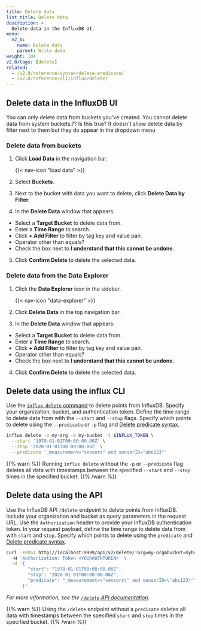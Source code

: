 ```yaml
---
title: Delete data
list_title: Delete data
description: >
  Delete data in the InfluxDB UI.
menu:
  v2_0:
    name: Delete data
    parent: Write data
weight: 104
v2.0/tags: [delete]
related:
  - /v2.0/reference/syntax/delete-predicate/
  - /v2.0/reference/cli/influx/delete/
---
```


## Delete data in the InfluxDB UI

You can only delete data from buckets you've created. You cannot delete data from system buckets.?? Is this true? It doesn't show delete data by filter next to them but they do appear in the dropdown menu

### Delete data from buckets

1. Click **Load Data** in the navigation bar.

    {{< nav-icon "load data" >}}

2. Select **Buckets**.
3. Next to the bucket with data you want to delete, click **Delete Data by Filter**.
4. In the **Delete Data** window that appears:
  - Select a **Target Bucket** to delete data from.
  - Enter a **Time Range** to search.
  - Click **+ Add Filter** to filter by tag key and value pair.
  - Operator other than equals?
  - Check the box next to **I understand that this cannot be undone**.
5. Click **Confirm Delete** to delete the selected data.

### Delete data from the Data Explorer

1. Click the **Data Explorer** icon in the sidebar.

    {{< nav-icon "data-explorer" >}}

2. Click **Delete Data** in the top navigation bar.
3. In the **Delete Data** window that appears:
  - Select a **Target Bucket** to delete data from.
  - Enter a **Time Range** to search.
  - Click **+ Add Filter** to filter by tag key and value pair.
  - Operator other than equals?
  - Check the box next to **I understand that this cannot be undone**.
4. Click **Confirm Delete** to delete the selected data.

## Delete data using the influx CLI
Use the [`influx delete` command](/v2.0/reference/cli/influx/delete/) to delete points from InfluxDB.
Specify your organization, bucket, and authentication token.
Define the time range to delete data from with the `--start` and `--stop` flags.
Specify which points to delete using the `--predicate` or `-p` flag and
[Delete predicate syntax](/v2.0/reference/syntax/delete-predicate/).

```sh
influx delete -o my-org -b my-bucket -t $INFLUX_TOKEN \
  --start '1970-01-01T00:00:00.00Z' \
  --stop '2020-01-01T00:00:00.00Z' \
  --predicate '_measurement="sensors" and sensorID="abc123"'
```

{{% warn %}}
Running `influx delete` without the `-p` or `--predicate` flag deletes all data with
timestamps between the specified `--start` and `--stop` times in the specified bucket.
{{% /warn %}}

## Delete data using the API
Use the InfluxDB API `/delete` endpoint to delete points from InfluxDB.
Include your organization and bucket as query parameters in the request URL.
Use the `Authorization` header to provide your InfluxDB authentication token.
In your request payload, define the time range to delete data from with `start` and `stop`.
Specify which points to delete using the `predicate` and
[Delete predicate syntax](/v2.0/reference/syntax/delete-predicate/).

```sh
curl -XPOST http://localhost:9999/api/v2/delete/?org=my-org&bucket=mybucket \
  -H 'Authorization: Token <YOURAUTHTOKEN>' \
  -d '{
        "start": "1970-01-01T00:00:00.00Z",
        "stop": "2020-01-01T00:00:00.00Z",
        "predicate": "_measurement=\"sensors\" and sensorID=\"abc123\""
      }'
```

_For more information, see the [`/delete` API documentation](/v2.0/api/#/paths/~1delete/post)._

{{% warn %}}
Using the `/delete` endpoint without a `predicate` deletes all data with
timestamps between the specified `start` and `stop` times in the specified bucket.
{{% /warn %}}

